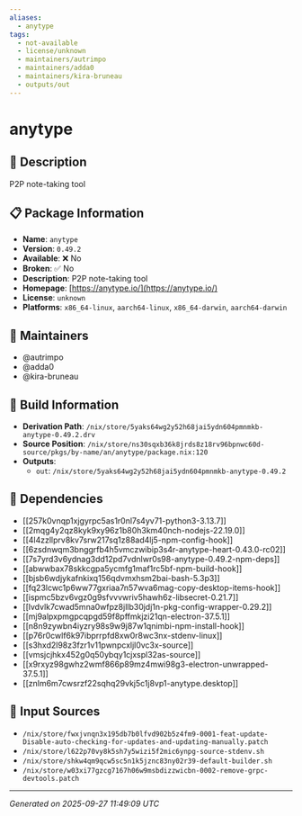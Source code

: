 ```yaml
---
aliases:
  - anytype
tags:
  - not-available
  - license/unknown
  - maintainers/autrimpo
  - maintainers/adda0
  - maintainers/kira-bruneau
  - outputs/out
---
```


# anytype

## 📝 Description

P2P note-taking tool

## 📋 Package Information

- **Name**: `anytype`
- **Version**: `0.49.2`
- **Available**: ❌ No
- **Broken**: ✅ No
- **Description**: P2P note-taking tool
- **Homepage**: [https://anytype.io/](https://anytype.io/)
- **License**: `unknown`
- **Platforms**: `x86_64-linux`, `aarch64-linux`, `x86_64-darwin`, `aarch64-darwin`
## 👥 Maintainers

- @autrimpo
- @adda0
- @kira-bruneau


## 🔧 Build Information

- **Derivation Path**: `/nix/store/5yaks64wg2y52h68jai5ydn604pmnmkb-anytype-0.49.2.drv`
- **Source Position**: `/nix/store/ns30sqxb36k8jrds8z18rv96bpnwc60d-source/pkgs/by-name/an/anytype/package.nix:120`
- **Outputs**:
  - `out`:  `/nix/store/5yaks64wg2y52h68jai5ydn604pmnmkb-anytype-0.49.2`

## 🔗 Dependencies

- [[257k0vnqp1xjgyrpc5as1r0nl7s4yv71-python3-3.13.7]]
- [[2mqg4y2qz8kyk9xy96z1b80h3km40nch-nodejs-22.19.0]]
- [[4l4zzllprv8kv7srw217sq1z88ad4lj5-npm-config-hook]]
- [[6zsdnwqm3bnggrfb4h5vmczwibip3s4r-anytype-heart-0.43.0-rc02]]
- [[7s7yrd3v6ydnag3dd12pd7vdnlwr0s98-anytype-0.49.2-npm-deps]]
- [[abwwbax78skkcgpa5ycmfg1maf1rc5bf-npm-build-hook]]
- [[bjsb6wdjykafnkixq156qdvmxhsm2bai-bash-5.3p3]]
- [[fq23lcwc1p6ww77gxriaa7n57wva6mag-copy-desktop-items-hook]]
- [[ispmc5bzv6vgz0g9sfvvvwriv5hawh6z-libsecret-0.21.7]]
- [[lvdvlk7cwad5mna0wfpz8jllb30jdj1n-pkg-config-wrapper-0.29.2]]
- [[mj9alpxpmgpcqpgd59f8pffmkjzi21qn-electron-37.5.1]]
- [[n8n9zywbn4iyzry98s9w9j87w1qnimbi-npm-install-hook]]
- [[p76r0cwlf6k97ibprrpfd8xw0r8wc3nx-stdenv-linux]]
- [[s3hxd2l98z3fzr1v11pwnpcxljl0vc3x-source]]
- [[vmsjcjhkx452g0q50ybqy1cjxspl32as-source]]
- [[x9rxyz98gwhz2wmf866p89mz4mwi98g3-electron-unwrapped-37.5.1]]
- [[znlm6m7cwsrzf22sqhq29vkj5c1j8vp1-anytype.desktop]]

## 📁 Input Sources

- `/nix/store/fwxjvnqn3x195db7b0lfvd902b5z4fm9-0001-feat-update-Disable-auto-checking-for-updates-and-updating-manually.patch`
- `/nix/store/l622p70vy8k5sh7y5wizi5f2mic6ynpg-source-stdenv.sh`
- `/nix/store/shkw4qm9qcw5sc5n1k5jznc83ny02r39-default-builder.sh`
- `/nix/store/w03xi77gzcg7167h06w9msbdizzwicbn-0002-remove-grpc-devtools.patch`

---
*Generated on 2025-09-27 11:49:09 UTC*
